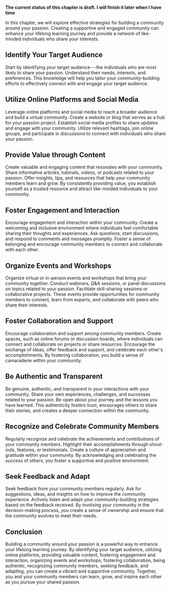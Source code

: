 **The current status of this chapter is draft. I will finish it later when I have time**

In this chapter, we will explore effective strategies for building a community around your passion. Creating a supportive and engaged community can enhance your lifelong learning journey and provide a network of like-minded individuals who share your interests.

Identify Your Target Audience
-----------------------------

Start by identifying your target audience---the individuals who are most likely to share your passion. Understand their needs, interests, and preferences. This knowledge will help you tailor your community-building efforts to effectively connect with and engage your target audience.

Utilize Online Platforms and Social Media
-----------------------------------------

Leverage online platforms and social media to reach a broader audience and build a virtual community. Create a website or blog that serves as a hub for your passion project. Establish social media profiles to share updates and engage with your community. Utilize relevant hashtags, join online groups, and participate in discussions to connect with individuals who share your passion.

Provide Value through Content
-----------------------------

Create valuable and engaging content that resonates with your community. Share informative articles, tutorials, videos, or podcasts related to your passion. Offer insights, tips, and resources that help your community members learn and grow. By consistently providing value, you establish yourself as a trusted resource and attract like-minded individuals to your community.

Foster Engagement and Interaction
---------------------------------

Encourage engagement and interaction within your community. Create a welcoming and inclusive environment where individuals feel comfortable sharing their thoughts and experiences. Ask questions, start discussions, and respond to comments and messages promptly. Foster a sense of belonging and encourage community members to connect and collaborate with each other.

Organize Events and Workshops
-----------------------------

Organize virtual or in-person events and workshops that bring your community together. Conduct webinars, Q\&A sessions, or panel discussions on topics related to your passion. Facilitate skill-sharing sessions or collaborative projects. These events provide opportunities for community members to connect, learn from experts, and collaborate with peers who share their interests.

Foster Collaboration and Support
--------------------------------

Encourage collaboration and support among community members. Create spaces, such as online forums or discussion boards, where individuals can connect and collaborate on projects or share resources. Encourage the exchange of ideas, offer feedback and support, and celebrate each other's accomplishments. By fostering collaboration, you build a sense of camaraderie within your community.

Be Authentic and Transparent
----------------------------

Be genuine, authentic, and transparent in your interactions with your community. Share your own experiences, challenges, and successes related to your passion. Be open about your journey and the lessons you have learned. This authenticity fosters trust, encourages others to share their stories, and creates a deeper connection within the community.

Recognize and Celebrate Community Members
-----------------------------------------

Regularly recognize and celebrate the achievements and contributions of your community members. Highlight their accomplishments through shout-outs, features, or testimonials. Create a culture of appreciation and gratitude within your community. By acknowledging and celebrating the success of others, you foster a supportive and positive environment.

Seek Feedback and Adapt
-----------------------

Seek feedback from your community members regularly. Ask for suggestions, ideas, and insights on how to improve the community experience. Actively listen and adapt your community-building strategies based on the feedback received. By involving your community in the decision-making process, you create a sense of ownership and ensure that the community evolves to meet their needs.

Conclusion
----------

Building a community around your passion is a powerful way to enhance your lifelong learning journey. By identifying your target audience, utilizing online platforms, providing valuable content, fostering engagement and interaction, organizing events and workshops, fostering collaboration, being authentic, recognizing community members, seeking feedback, and adapting, you can create a vibrant and supportive community. Together, you and your community members can learn, grow, and inspire each other as you pursue your shared passion.
